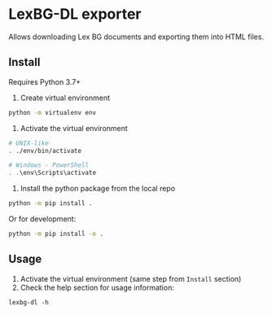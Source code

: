 # LexBG-DL exporter
Allows downloading Lex BG documents and exporting them into HTML files.

## Install
Requires Python 3.7+

1. Create virtual environment
```bash
python -m virtualenv env
```

1. Activate the virtual environment
```bash
# UNIX-like
. ./env/bin/activate
```

```powershell
# Windows - PowerShell
. .\env\Scripts\activate
```

1. Install the python package from the local repo
```bash
python -m pip install .
```
Or for development:
```bash
python -m pip install -e .
```

## Usage
1. Activate the virtual environment (same step from `Install` section)
1. Check the help section for usage information:
```console
lexbg-dl -h
```

